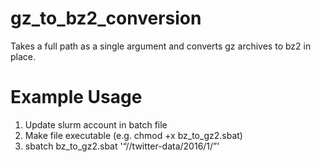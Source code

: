 # gz_to_bz2_conversion

Takes a full path as a single argument and converts gz archives to bz2 in place.

# Example Usage

1. Update slurm account in batch file
2. Make file executable (e.g. chmod +x bz_to_gz2.sbat)
3. sbatch bz_to_gz2.sbat '“/<scratch dir>/twitter-data/2016/1/”'
